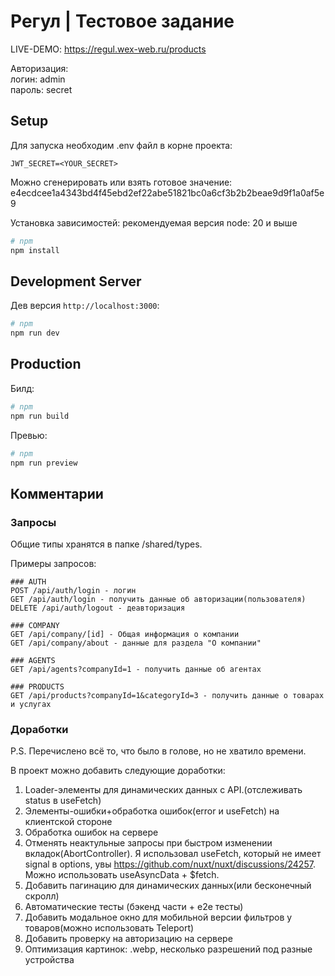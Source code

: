 # Регул | Тестовое задание

LIVE-DEMO: https://regul.wex-web.ru/products

Авторизация:<br>
логин: admin<br>
пароль: secret


## Setup
Для запуска необходим .env файл в корне проекта:
```
JWT_SECRET=<YOUR_SECRET>
```

Можно сгенерировать или взять готовое значение:
e4ecdcee1a4343bd4f45ebd2ef22abe51821bc0a6cf3b2b2beae9d9f1a0af5e9

Установка зависимостей: рекомендуемая версия node: 20 и выше 
```bash
# npm
npm install
```

## Development Server

Дев версия `http://localhost:3000`:

```bash
# npm
npm run dev
```

## Production

Билд:

```bash
# npm
npm run build
```

Превью:
```bash
# npm
npm run preview
```


## Комментарии


### Запросы 
Общие типы хранятся в папке /shared/types.

Примеры запросов: 

```HTTP 
### AUTH
POST /api/auth/login - логин 
GET /api/auth/login - получить данные об авторизации(пользователя)
DELETE /api/auth/logout - деавторизация

### COMPANY
GET /api/company/[id] - Общая информация о компании
GET /api/company/about - данные для раздела "О компании"

### AGENTS
GET /api/agents?companyId=1 - получить данные об агентах

### PRODUCTS
GET /api/products?companyId=1&categoryId=3 - получить данные о товарах и услугах

```

### Доработки 
P.S. Перечислено всё то, что было в голове, но не хватило времени.

В проект можно добавить следующие доработки:
1) Loader-элементы для динамических данных с API.(отслеживать status в useFetch)
2) Элементы-ошибки+обработка ошибок(error и useFetch) на клиентской стороне
3) Обработка ошибок на сервере
4) Отменять неактульные запросы при быстром изменении вкладок(AbortController). Я использовал useFetch, который не имеет signal в options, увы https://github.com/nuxt/nuxt/discussions/24257. Можно использовать useAsyncData + $fetch.
5) Добавить пагинацию для динамических данных(или бесконечный скролл)
6) Автоматические тесты (бэкенд части + e2e тесты)
7) Добавить модальное окно для мобильной версии фильтров у товаров(можно использовать Teleport)
8) Добавить проверку на авторизацию на сервере
9) Оптимизация картинок: .webp, несколько разрешений под разные устройства

